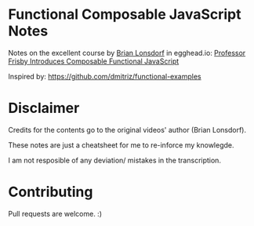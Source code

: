 # Functional Composable JavaScript Notes

Notes on the excellent course by [Brian Lonsdorf](https://twitter.com/drboolean) in egghead.io: 
[Professor Frisby Introduces Composable Functional JavaScript](https://egghead.io/courses/professor-frisby-introduces-composable-functional-javascript)

Inspired by: 
https://github.com/dmitriz/functional-examples

# Disclaimer
Credits for the contents go to the original videos' author (Brian Lonsdorf). 

These notes are just a cheatsheet for me to re-inforce my knowlegde. 

I am not resposible of any deviation/ mistakes in the transcription. 

# Contributing

Pull requests are welcome. :)
